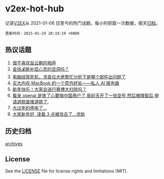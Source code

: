 # v2ex-hot-hub

 记录[V2EX](https://www.v2ex.com/)从 2021-01-06 日至今的热门话题。每小时抓取一次数据，按天[归档](archives)。

`更新时间：2025-01-29 20:19:19 +0800`

## 热议话题

1. [很不喜欢岳云鹏的相声](https://www.v2ex.com/t/1108225)
1. [金钱💰能补偿心灵的空洞吗？](https://www.v2ex.com/t/1108266)
1. [电脑经常死机，求各位大佬帮忙分析下是哪个部件出问题了](https://www.v2ex.com/t/1108240)
1. [买大内存 MacBook 的一个意外好处——私人 AI 服务器](https://www.v2ex.com/t/1108245)
1. [新年快乐！大家会进行赛博大扫除吗？](https://www.v2ex.com/t/1108248)
1. [看来 openai 是铁了心要搞中国用户了,我前天开了一张空号,然后被降智后,申请退款直接退款了.](https://www.v2ex.com/t/1108268)
1. [大过年的停电了...](https://www.v2ex.com/t/1108231)
1. [大家新年好, 凌晨 3 点被攻击了...求助](https://www.v2ex.com/t/1108257)

## 历史归档

[archives](archives)

## License

See the [LICENSE](LICENSE) file for license rights and limitations (MIT).
